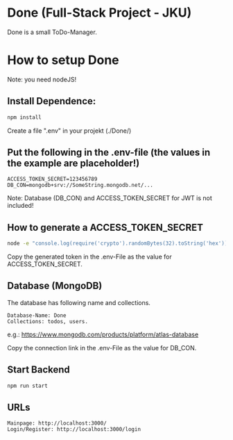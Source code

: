 # Done (Full-Stack Project - JKU)

Done is a small ToDo-Manager. 

# How to setup Done

Note: you need nodeJS!

## Install Dependence:
```bash
npm install
```

Create a file ".env" in your projekt (./Done/)
## Put the following in the .env-file (the values in the example are placeholder!)
```.env
ACCESS_TOKEN_SECRET=123456789
DB_CON=mongodb+srv://SomeString.mongodb.net/...
```
Note: Database (DB_CON) and ACCESS_TOKEN_SECRET for JWT is not included!


## How to  generate a ACCESS_TOKEN_SECRET
```bash
node -e "console.log(require('crypto').randomBytes(32).toString('hex'))"
```
Copy the generated token in the .env-File as the value for ACCESS_TOKEN_SECRET.

## Database (MongoDB)
The database has following name and collections.
```
Database-Name: Done
Collections: todos, users.
```
e.g.: https://www.mongodb.com/products/platform/atlas-database

Copy the connection link in the .env-File as the value for DB_CON.

## Start Backend 
```bash
npm run start
```

## URLs
```
Mainpage: http://localhost:3000/
Login/Register: http://localhost:3000/login
```


